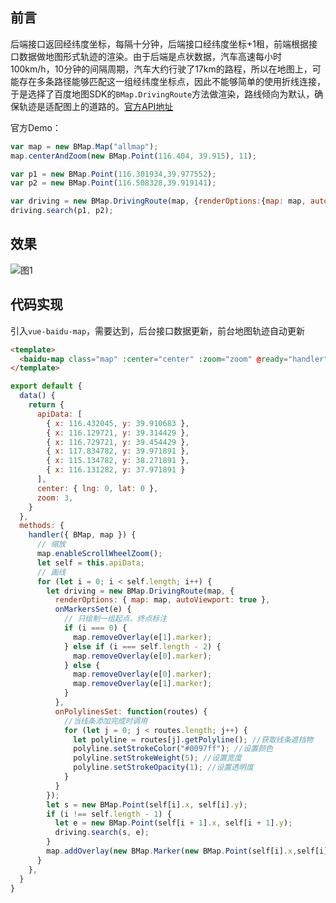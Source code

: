 ## 前言

后端接口返回经纬度坐标，每隔十分钟，后端接口经纬度坐标+1租，前端根据接口数据做地图形式轨迹的渲染。由于后端是点状数据，汽车高速每小时100km/h，10分钟的间隔周期，汽车大约行驶了17km的路程，所以在地图上，可能存在多条路径能够匹配这一组经纬度坐标点，因此不能够简单的使用折线连接，于是选择了百度地图SDK的`BMap.DrivingRoute`方法做渲染，路线倾向为默认，确保轨迹是适配图上的道路的。[官方API地址](http://lbsyun.baidu.com/cms/jsapi/reference/jsapi_reference_3_0.html#a7b22)

官方Demo：
```js
var map = new BMap.Map("allmap");
map.centerAndZoom(new BMap.Point(116.404, 39.915), 11);

var p1 = new BMap.Point(116.301934,39.977552);
var p2 = new BMap.Point(116.508328,39.919141);

var driving = new BMap.DrivingRoute(map, {renderOptions:{map: map, autoViewport: true}});
driving.search(p1, p2);
```

## 效果

![图1](../../images/16.png)


## 代码实现

引入`vue-baidu-map`，需要达到，后台接口数据更新，前台地图轨迹自动更新

```html
<template>
  <baidu-map class="map" :center="center" :zoom="zoom" @ready="handler"></baidu-map>
</template>
```

```js
export default {
  data() {
    return {
      apiData: [
        { x: 116.432045, y: 39.910683 },
        { x: 116.129721, y: 39.314429 },
        { x: 116.729721, y: 39.454429 },
        { x: 117.834782, y: 39.971891 },
        { x: 115.134782, y: 38.271891 },
        { x: 116.131282, y: 37.971891 }
      ],
      center: { lng: 0, lat: 0 },
      zoom: 3,
    }
  },
  methods: {
    handler({ BMap, map }) {
      // 缩放
      map.enableScrollWheelZoom();
      let self = this.apiData;
      // 画线
      for (let i = 0; i < self.length; i++) {
        let driving = new BMap.DrivingRoute(map, {
          renderOptions: { map: map, autoViewport: true },
          onMarkersSet(e) {
            // 只绘制一组起点、终点标注
            if (i === 0) {
              map.removeOverlay(e[1].marker);
            } else if (i === self.length - 2) {
              map.removeOverlay(e[0].marker);
            } else {
              map.removeOverlay(e[0].marker);
              map.removeOverlay(e[1].marker);
            }
          },
          onPolylinesSet: function(routes) {
            //当线条添加完成时调用
            for (let j = 0; j < routes.length; j++) {
              let polyline = routes[j].getPolyline(); //获取线条遮挡物
              polyline.setStrokeColor("#0097ff"); //设置颜色
              polyline.setStrokeWeight(5); //设置宽度
              polyline.setStrokeOpacity(1); //设置透明度
            }
          }
        });
        let s = new BMap.Point(self[i].x, self[i].y);
        if (i !== self.length - 1) {
          let e = new BMap.Point(self[i + 1].x, self[i + 1].y);
          driving.search(s, e);
        }
        map.addOverlay(new BMap.Marker(new BMap.Point(self[i].x,self[i].y))); // 沿途红点标注
      }
    },
  }
}
```
